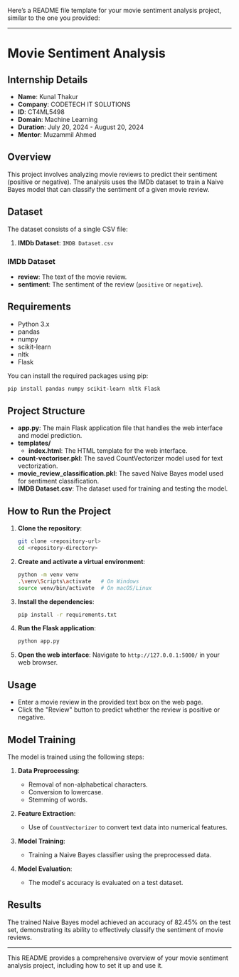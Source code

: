 Here’s a README file template for your movie sentiment analysis project, similar to the one you provided:

---

# Movie Sentiment Analysis

## Internship Details

- **Name**: Kunal Thakur
- **Company**: CODETECH IT SOLUTIONS
- **ID**: CT4ML5498
- **Domain**: Machine Learning
- **Duration**: July 20, 2024 - August 20, 2024
- **Mentor**: Muzammil Ahmed

## Overview

This project involves analyzing movie reviews to predict their sentiment (positive or negative). The analysis uses the IMDb dataset to train a Naive Bayes model that can classify the sentiment of a given movie review.

## Dataset

The dataset consists of a single CSV file:

1. **IMDb Dataset**: `IMDB Dataset.csv`

### IMDb Dataset

- **review**: The text of the movie review.
- **sentiment**: The sentiment of the review (`positive` or `negative`).

## Requirements

- Python 3.x
- pandas
- numpy
- scikit-learn
- nltk
- Flask

You can install the required packages using pip:

```bash
pip install pandas numpy scikit-learn nltk Flask
```

## Project Structure

- **app.py**: The main Flask application file that handles the web interface and model prediction.
- **templates/**
  - **index.html**: The HTML template for the web interface.
- **count-vectoriser.pkl**: The saved CountVectorizer model used for text vectorization.
- **movie_review_classification.pkl**: The saved Naive Bayes model used for sentiment classification.
- **IMDB Dataset.csv**: The dataset used for training and testing the model.

## How to Run the Project

1. **Clone the repository**:
   ```bash
   git clone <repository-url>
   cd <repository-directory>
   ```

2. **Create and activate a virtual environment**:
   ```bash
   python -m venv venv
   .\venv\Scripts\activate   # On Windows
   source venv/bin/activate  # On macOS/Linux
   ```

3. **Install the dependencies**:
   ```bash
   pip install -r requirements.txt
   ```

4. **Run the Flask application**:
   ```bash
   python app.py
   ```

5. **Open the web interface**:
   Navigate to `http://127.0.0.1:5000/` in your web browser.

## Usage

- Enter a movie review in the provided text box on the web page.
- Click the "Review" button to predict whether the review is positive or negative.

## Model Training

The model is trained using the following steps:

1. **Data Preprocessing**:
   - Removal of non-alphabetical characters.
   - Conversion to lowercase.
   - Stemming of words.

2. **Feature Extraction**:
   - Use of `CountVectorizer` to convert text data into numerical features.

3. **Model Training**:
   - Training a Naive Bayes classifier using the preprocessed data.

4. **Model Evaluation**:
   - The model's accuracy is evaluated on a test dataset.

## Results

The trained Naive Bayes model achieved an accuracy of 82.45% on the test set, demonstrating its ability to effectively classify the sentiment of movie reviews.

---

This README provides a comprehensive overview of your movie sentiment analysis project, including how to set it up and use it.
